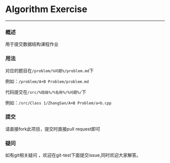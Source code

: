 # Algorithm Exercise

---

### 概述

用于提交数据结构课程作业

### 用法

对应的题目在`/problem/%问题%/problem.md`下

例如：`/problem/A+B Problem/problem.md`

代码提交在`/src/%班级%/%名称%/%问题%/`下

例如：`/src/Class 1/ZhangSan/A+B Problem/a+b.cpp`

### 提交

请直接fork此项目，提交时直接pull request即可

### 疑问

如有git相关疑问 ，欢迎在git-test下面提交issue,同时欢迎大家解答。
